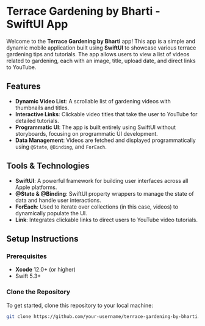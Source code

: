 # Terrace Gardening by Bharti - SwiftUI App

Welcome to the **Terrace Gardening by Bharti** app! This app is a simple and dynamic mobile application built using **SwiftUI** to showcase various terrace gardening tips and tutorials. The app allows users to view a list of videos related to gardening, each with an image, title, upload date, and direct links to YouTube.

## Features
- **Dynamic Video List**: A scrollable list of gardening videos with thumbnails and titles.
- **Interactive Links**: Clickable video titles that take the user to YouTube for detailed tutorials.
- **Programmatic UI**: The app is built entirely using SwiftUI without storyboards, focusing on programmatic UI development.
- **Data Management**: Videos are fetched and displayed programmatically using `@State`, `@Binding`, and `ForEach`.

## Tools & Technologies
- **SwiftUI**: A powerful framework for building user interfaces across all Apple platforms.
- **@State & @Binding**: SwiftUI property wrappers to manage the state of data and handle user interactions.
- **ForEach**: Used to iterate over collections (in this case, videos) to dynamically populate the UI.
- **Link**: Integrates clickable links to direct users to YouTube video tutorials.

## Setup Instructions
### Prerequisites
- **Xcode** 12.0+ (or higher)
- Swift 5.3+
  
### Clone the Repository
To get started, clone this repository to your local machine:

```bash
git clone https://github.com/your-username/terrace-gardening-by-bharti.git
